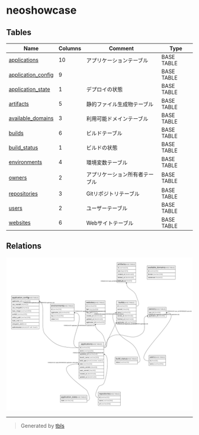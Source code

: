 # neoshowcase

## Tables

| Name | Columns | Comment | Type |
| ---- | ------- | ------- | ---- |
| [applications](applications.md) | 10 | アプリケーションテーブル | BASE TABLE |
| [application_config](application_config.md) | 9 |  | BASE TABLE |
| [application_state](application_state.md) | 1 | デプロイの状態 | BASE TABLE |
| [artifacts](artifacts.md) | 5 | 静的ファイル生成物テーブル | BASE TABLE |
| [available_domains](available_domains.md) | 3 | 利用可能ドメインテーブル | BASE TABLE |
| [builds](builds.md) | 6 | ビルドテーブル | BASE TABLE |
| [build_status](build_status.md) | 1 | ビルドの状態 | BASE TABLE |
| [environments](environments.md) | 4 | 環境変数テーブル | BASE TABLE |
| [owners](owners.md) | 2 | アプリケーション所有者テーブル | BASE TABLE |
| [repositories](repositories.md) | 3 | Gitリポジトリテーブル | BASE TABLE |
| [users](users.md) | 2 | ユーザーテーブル | BASE TABLE |
| [websites](websites.md) | 6 | Webサイトテーブル | BASE TABLE |

## Relations

![er](schema.svg)

---

> Generated by [tbls](https://github.com/k1LoW/tbls)
